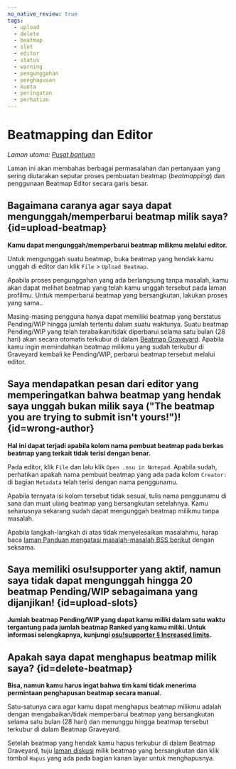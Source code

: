```yaml
---
no_native_review: true
tags:
  - upload
  - delete
  - beatmap
  - slot
  - editor
  - status
  - warning
  - pengunggahan
  - penghapusan
  - kuota
  - peringatan
  - perhatian
---
```


# Beatmapping dan Editor

*Laman utama: [Pusat bantuan](/wiki/Help_centre)*

Laman ini akan membahas berbagai permasalahan dan pertanyaan yang sering diutarakan seputar proses pembuatan beatmap (*beatmapping*) dan penggunaan Beatmap Editor secara garis besar.

## Bagaimana caranya agar saya dapat mengunggah/memperbarui beatmap milik saya? {id=upload-beatmap}

**Kamu dapat mengunggah/memperbarui beatmap milikmu melalui editor.**

Untuk mengunggah suatu beatmap, buka beatmap yang hendak kamu unggah di editor dan klik `File` > `Upload Beatmap`.

Apabila proses pengunggahan yang ada berlangsung tanpa masalah, kamu akan dapat melihat beatmap yang telah kamu unggah tersebut pada laman profilmu. Untuk memperbarui beatmap yang bersangkutan, lakukan proses yang sama..

Masing-masing pengguna hanya dapat memiliki beatmap yang berstatus Pending/WIP hingga jumlah tertentu dalam suatu waktunya. Suatu beatmap Pending/WIP yang telah terabaikan/tidak diperbarui selama satu bulan (28 hari) akan secara otomatis terkubur di dalam [Beatmap Graveyard](/wiki/Beatmap/Category#graveyard). Apabila kamu ingin memindahkan beatmap milikmu yang sudah terkubur di Graveyard kembali ke Pending/WIP, perbarui beatmap tersebut melalui editor.

## Saya mendapatkan pesan dari editor yang memperingatkan bahwa beatmap yang hendak saya unggah bukan milik saya ("The beatmap you are trying to submit isn't yours!")! {id=wrong-author}

**Hal ini dapat terjadi apabila kolom nama pembuat beatmap pada berkas beatmap yang terkait tidak terisi dengan benar.**

Pada editor, klik `File` dan lalu klik `Open .osu in Notepad`. Apabila sudah, perhatikan apakah nama pembuat beatmap yang ada pada kolom `Creator:` di bagian `Metadata` telah terisi dengan nama penggunamu.

Apabila ternyata isi kolom tersebut tidak sesuai, tulis nama penggunamu di sana dan muat ulang beatmap yang bersangkutan setelahnya. Kamu seharusnya sekarang sudah dapat mengunggah beatmap milikmu tanpa masalah.

Apabila langkah-langkah di atas tidak menyelesaikan masalahmu, harap baca [laman Panduan mengatasi masalah-masalah BSS berikut](/wiki/Guides/BSS_issues) dengan seksama.

## Saya memiliki osu!supporter yang aktif, namun saya tidak dapat mengunggah hingga 20 beatmap Pending/WIP sebagaimana yang dijanjikan! {id=upload-slots}

**Jumlah beatmap Pending/WIP yang dapat kamu miliki dalam satu waktu tergantung pada jumlah beatmap Ranked yang kamu miliki. Untuk informasi selengkapnya, kunjungi [osu!supporter § Increased limits](/wiki/osu!supporter#increased-limits).**

## Apakah saya dapat menghapus beatmap milik saya? {id=delete-beatmap}

**Bisa, namun kamu harus ingat bahwa tim kami tidak menerima permintaan penghapusan beatmap secara manual.**

Satu-satunya cara agar kamu dapat menghapus beatmap milikmu adalah dengan mengabaikan/tidak memperbarui beatmap yang bersangkutan selama satu bulan (28 hari) dan menunggu hingga beatmap tersebut terkubur di dalam Beatmap Graveyard.

Setelah beatmap yang hendak kamu hapus terkubur di dalam Beatmap Graveyard, tuju [laman diskusi](/wiki/Beatmap_discussion) milik beatmap yang bersangkutan dan klik tombol `Hapus` yang ada pada bagian kanan layar untuk menghapusnya.

